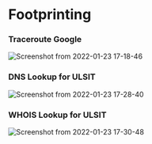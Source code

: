 # Footprinting

### Traceroute Google

![Screenshot from 2022-01-23 17-18-46](https://user-images.githubusercontent.com/19424915/150686333-6465070b-d6c6-4188-bd85-98be39e60280.png)

### DNS Lookup for ULSIT

![Screenshot from 2022-01-23 17-28-40](https://user-images.githubusercontent.com/19424915/150686367-19d7b72d-0f3c-4754-963a-2bac217e5673.png)


### WHOIS Lookup for ULSIT

![Screenshot from 2022-01-23 17-30-48](https://user-images.githubusercontent.com/19424915/150686373-26f4f424-9375-47f3-920f-5e96a7603797.png)
